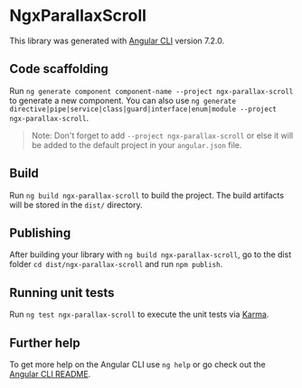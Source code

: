 # NgxParallaxScroll

This library was generated with [Angular CLI](https://github.com/angular/angular-cli) version 7.2.0.

## Code scaffolding

Run `ng generate component component-name --project ngx-parallax-scroll` to generate a new component. You can also use `ng generate directive|pipe|service|class|guard|interface|enum|module --project ngx-parallax-scroll`.
> Note: Don't forget to add `--project ngx-parallax-scroll` or else it will be added to the default project in your `angular.json` file. 

## Build

Run `ng build ngx-parallax-scroll` to build the project. The build artifacts will be stored in the `dist/` directory.

## Publishing

After building your library with `ng build ngx-parallax-scroll`, go to the dist folder `cd dist/ngx-parallax-scroll` and run `npm publish`.

## Running unit tests

Run `ng test ngx-parallax-scroll` to execute the unit tests via [Karma](https://karma-runner.github.io).

## Further help

To get more help on the Angular CLI use `ng help` or go check out the [Angular CLI README](https://github.com/angular/angular-cli/blob/master/README.md).

